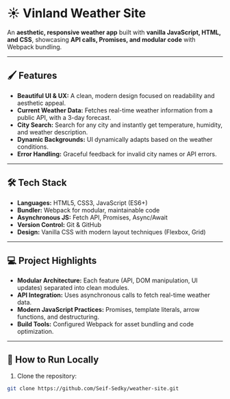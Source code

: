# ☀️ Vinland Weather Site

An **aesthetic, responsive weather app** built with **vanilla JavaScript, HTML, and CSS**, showcasing **API calls, Promises, and modular code** with Webpack bundling.

---

## 🖌️ Features

- **Beautiful UI & UX:** A clean, modern design focused on readability and aesthetic appeal.  
- **Current Weather Data:** Fetches real-time weather information from a public API, with a 3-day forecast.  
- **City Search:** Search for any city and instantly get temperature, humidity, and weather description.  
- **Dynamic Backgrounds:** UI dynamically adapts based on the weather conditions.  
- **Error Handling:** Graceful feedback for invalid city names or API errors.

---

## 🛠️ Tech Stack

- **Languages:** HTML5, CSS3, JavaScript (ES6+)
- **Bundler:** Webpack for modular, maintainable code
- **Asynchronous JS:** Fetch API, Promises, Async/Await
- **Version Control:** Git & GitHub
- **Design:** Vanilla CSS with modern layout techniques (Flexbox, Grid)

---

## 💻 Project Highlights

- **Modular Architecture:** Each feature (API, DOM manipulation, UI updates) separated into clean modules.  
- **API Integration:** Uses asynchronous calls to fetch real-time weather data.  
- **Modern JavaScript Practices:** Promises, template literals, arrow functions, and destructuring.  
- **Build Tools:** Configured Webpack for asset bundling and code optimization.  

---

## 🚀 How to Run Locally

1. Clone the repository:

```bash
git clone https://github.com/Seif-Sedky/weather-site.git

